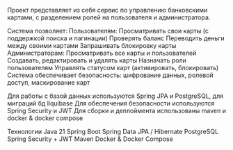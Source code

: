 Проект представляет из себя сервис по управлению банковскими картами, с разделением ролей на пользователя и администратора.

Система позволяет:
    Пользователям:
        Просматривать свои карты (с поддержкой поиска и пагинации)
        Проверять баланс
        Переводить деньги между своими картами
        Запрашивать блокировку карты
    Администраторам:
        Просматривать все карты и пользователей
        Создавать, редактировать и удалять карты
        Назначать роли пользователям
        Управлять статусом карт (активировать, блокировать)
Система обеспечивает безопасность:
    шифрование данных,
    ролевой доступ,
    маскирование карт

Для работы с базой данных используются Spring JPA и PostgreSQL, для миграций бд liquibase
Для обеспечения безопасности используются Spring Security и JWT
Для сборки и деплоймента использованы maven и docker & docker compose

Технологии
    Java 21
    Spring Boot
    Spring Data JPA / Hibernate
    PostgreSQL
    Spring Security + JWT
    Maven
    Docker & Docker Compose
